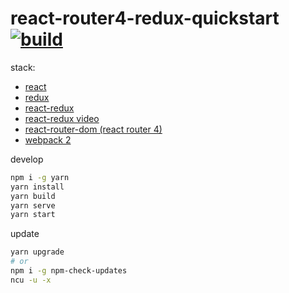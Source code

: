 # react-router4-redux-quickstart [![build](https://travis-ci.org/daggerok/react-redux-quickstart.svg?branch=react-router4-redux-quickstart)](https://travis-ci.org/daggerok/react-redux-quickstart)

stack:
- [react](https://facebook.github.io/react/)
- [redux](http://redux.js.org/docs/basics/UsageWithReact.html)
- [react-redux](https://github.com/reactjs/react-redux)
- [react-redux video](https://github.com/reactjs/react-redux)
- [react-router-dom (react router 4)](https://reacttraining.com/react-router/web/api/NavLink)
- [webpack 2](https://webpack.js.org/)

develop

```bash
npm i -g yarn
yarn install
yarn build
yarn serve
yarn start
```

update

```bash
yarn upgrade
# or
npm i -g npm-check-updates
ncu -u -x
```

